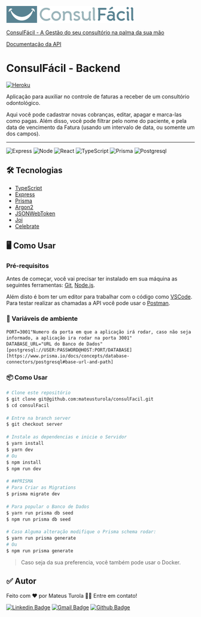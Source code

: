 [![LOGO](img/logo.png)](https://consulfacilapp.herokuapp.com/)

[ConsulFácil - A Gestão do seu consultório na palma da sua mão](https://consulfacilapp.herokuapp.com/) 

[Documentação da API](https://documenter.getpostman.com/view/20064154/VVdjZ4WS)

# ConsulFácil - Backend

[![Heroku](https://img.shields.io/badge/Heroku-430098?style=for-the-badge&logo=heroku&logoColor=white)](https://consulfacilapi.herokuapp.com/)

Aplicação para auxiliar no controle de faturas a receber de um consultório odontológico. 

Aqui você pode cadastrar novas cobranças, editar, apagar e marca-las como pagas.  Além disso, você pode filtrar pelo nome do paciente, e pela data de vencimento da Fatura (usando um intervalo de data, ou somente um dos campos).

---

![Express](https://img.shields.io/badge/Express.js-000000?style=for-the-badge&logo=express&logoColor=white) ![Node](https://img.shields.io/badge/Node.js-339933?style=for-the-badge&logo=nodedotjs&logoColor=white) ![React](https://img.shields.io/badge/React-20232A?style=for-the-badge&logo=react&logoColor=61DAFB) ![TypeScript](https://img.shields.io/badge/TypeScript-007ACC?style=for-the-badge&logo=typescript&logoColor=white) ![Prisma](https://img.shields.io/badge/Prisma-3982CE?style=for-the-badge&logo=Prisma&logoColor=white) ![Postgresql](https://img.shields.io/badge/PostgreSQL-316192?style=for-the-badge&logo=postgresql&logoColor=white)

## 🛠 Tecnologias

- [TypeScript](https://www.typescriptlang.org/)
- [Express](https://expressjs.com/pt-br/)
- [Prisma](https://www.prisma.io/docs/guides/database/seed-database)
- [Argon2](https://www.npmjs.com/package/argon2)
- [JSONWebToken](https://jwt.io/)
- [Joi](https://joi.dev/)
- [Celebrate](https://github.com/arb/celebrate)

## ****🖥 Como Usar****

### ****Pré-requisitos****

Antes de começar, você vai precisar ter instalado em sua máquina as seguintes ferramentas: [Git](https://git-scm.com/), [Node.js](https://nodejs.org/en/).

Além disto é bom ter um editor para trabalhar com o código como [VSCode](https://code.visualstudio.com/). 
Para testar realizar as chamadas a API você pode usar o [Postman](https://www.postman.com/).

### 🔏 Variáveis de ambiente

```
PORT=3001"Numero da porta em que a aplicação irá rodar, caso não seja informado, a aplicação ira rodar na porta 3001"
DATABASE_URL="URL do Banco de Dados"[postgresql://USER:PASSWORD@HOST:PORT/DATABASE][https://www.prisma.io/docs/concepts/database-connectors/postgresql#base-url-and-path]
```

### ****📦**** Como Usar

```bash
# Clone este repositório
$ git clone git@github.com:mateusturola/consulFacil.git
$ cd consulFacil

# Entre na branch server
$ git checkout server 

# Instale as dependencias e inicie o Servidor
$ yarn install
$ yarn dev
# Ou
$ npm install
$ npm run dev

# ##PRISMA
# Para Criar as Migrations
$ prisma migrate dev

# Para popular o Banco de Dados
$ yarn run prisma db seed
$ npm run prisma db seed

# Caso Alguma alteração modifique o Prisma schema rodar: 
$ yarn run prisma generate
# Ou
$ npm run prisma generate
```

> Caso seja da sua preferencia, você também pode usar o Docker.
> 

## ****✅ Autor****

Feito com ❤️ por Mateus Turola 👋🏽 Entre em contato!

[![Linkedin Badge](https://img.shields.io/badge/-MateusTurola-blue?style=flat-square&logo=Linkedin&logoColor=white&link=https://www.linkedin.com/in/mateus-turola/)](https://www.linkedin.com/in/mateus-turola/) 
[![Gmail Badge](https://img.shields.io/badge/-turolamateus@gmail.com-c14438?style=flat-square&logo=Gmail&logoColor=white&link=mailto:turolamateus@gmail.com)](mailto:turolamateus@gmail.com) [![Github Badge](https://img.shields.io/badge/-MateusTurola-blue?style=flat-square&logo=Github&logoColor=white&link=https://github.com/mateusturola/)](https://github.com/mateusturola/)
